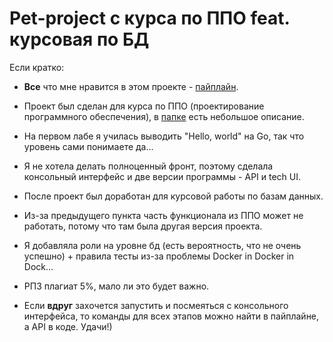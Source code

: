 # Pet-project с курса по ППО feat. курсовая по БД

Если кратко:
- **Все** что мне нравится в этом проекте - [пайплайн](https://github.com/Dashori/bmstu_db.go/blob/main/.gitlab-ci.yml).
  
- Проект был сделан для курса по ППО (проектирование программного обеспечения), в [папке](https://github.com/Dashori/bmstu_db.go/tree/main/software_design_course) есть небольшое описание.

- На первом лабе я училась выводить "Hello, world" на Go, так что уровень сами понимаете да... 

- Я не хотела делать полноценный фронт, поэтому сделала консольный интерфейс и две версии программы - API и tech UI.

- После проект был доработан для курсовой работы по базам данных. 

- Из-за предыдущего пункта часть функционала из ППО может не работать, потому что там была другая версия проекта.

- Я добавляла роли на уровне бд (есть вероятность, что не очень успешно) + правила тесты из-за проблемы Docker in Docker in Dock...

- РПЗ плагиат 5%, мало ли это будет важно.

- Если **вдруг** захочется запустить и посмеяться с консольного интерфейса, то команды для всех этапов можно найти в пайплайне, а API в коде. Удачи!)
